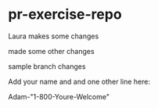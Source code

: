 # pr-exercise-repo

Laura makes some changes

made some other changes


sample branch changes

Add your name and and one other line here:

Adam-"1-800-Youre-Welcome"